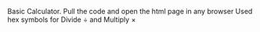 Basic Calculator.
Pull the code and open the html page in any browser
Used hex symbols for Divide &#247; and Multiply &times;